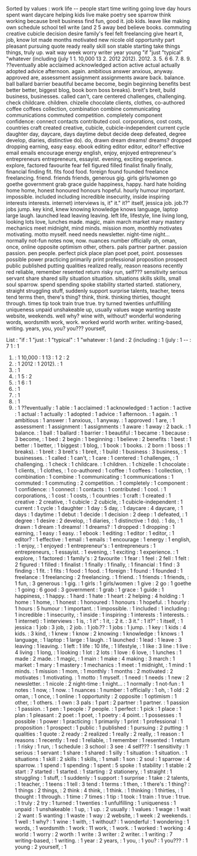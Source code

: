 Sorted by values :
work life -- people start time writing going love day hours spent want daycare helping kids live make poetry see sparrow think working because breit business find fun, good it. job kids. leave like making own schedule school tell write (and 2 5 away bed believe books. commuting creative cubicle decision desire family's feel felt freelancing give heart it, job, know lot made months motivated new nicole old opportunity part pleasant pursuing quote ready really skill son stable starting take things things, truly up. wait way week worry writer year young "if "just "typical" "whatever (including (july 1 1. 10,000 13 2. 2012 2012). 2012. 3. 5. 6 6. 7. 8. 9. ??eventually able acclaimed acknowledged action active actual actually adopted advice afternoon. again. ambitious answer anxious, anyway. approved are, assessment assignment assignments aware back. balance. ball ballard barrier beautiful became become, begin beginning benefits best better better, biggest blog, book born boss breaks). breit's breit, build business, businesses. called can't, care centered challenges, challenging. check childcare. children. chizelle chocolate clients, clothes, co-authored coffee coffees collection, combination combine communicating communications commuted competition. completely component confidence: connect contacts contributed cool. corporations, cost costs, countries craft created creative, cubicle, cubicle-independent current cycle daughter day, daycare, days daytime debut decide deep defeated, degree develop, diaries, distinctive do). do, drawn dream dreams! dreams? dropped dropping earning, easy easy. ebook editing editor editor, editor? effective email emails encourage energy english, enjoy, enjoyed entrepreneur's entrepreneurs entrepreneurs, essayist. evening, exciting experience. explore, factored favourite fear fell figured filled finalist finally finally, financial finding fit. fits food food. foreign found founded freelance freelancing. friend. friends friends, generous gig. girls girls/women go goethe government grab grace guide happiness, happy. hard hate holding home home, honest honoured honours hopeful. hourly humour important. impossible. included including incredible insecurity, inside inspiring interests interests. internet) interviews is, it" it." it?" itself, jessica job. job.?? jobs jump. key kind, knew knowing knowledge knows language, laptop large laugh. launched lead leaving leaving. left life, lifestyle, line living long, looking lots love, lunches made. magic, main march market mary mastery mechanics meet midnight, mind minds. mission mom, monthly motivates motivating. motto myself. need needs newsletter. night-time night... normally not-fun notes now, now. nuances number officially oh, oman, once, online opposite optimism other, others. pals partner partner. passion passion. pen people. perfect pick place plan poet poet, point. possesses possible power practicing primarily print professional proposition prospect public published putting qualities realized really, reason reasons recently red reliable, remember resented return risky run, self??? sensitivity serious servant share shared silly situation situation. situations skills skills, small soul sparrow. spend spending spoke stability started started. stationery, straight struggling stuff, suddenly support surprise talents, teacher, teens tend terms then, there's thing? think, think. thinking thirties, thought through. times tip took train true true. try turned twenties unfulfilling uniqueness unpaid unshakeable up, usually values wage wanting waste website, weekends. well why? wine with, without? wonderful wondering words, wordsmith work, work. worked world worth writer. writing-based, writing. years, you, you? you??? yourself, 

List :
"if : 1
"just : 1
"typical" : 1
"whatever : 1
(and : 2
(including : 1
(july : 1
-- : 7
1 : 1
1. : 1
10,000 : 1
13 : 1
2 : 2
2. : 1
2012 : 1
2012). : 1
2012. : 1
3. : 1
5 : 2
5. : 1
6 : 1
6. : 1
7. : 1
8. : 1
9. : 1
??eventually : 1
able : 1
acclaimed : 1
acknowledged : 1
action : 1
active : 1
actual : 1
actually : 1
adopted : 1
advice : 1
afternoon. : 1
again. : 1
ambitious : 1
answer : 1
anxious, : 1
anyway. : 1
approved : 1
are, : 1
assessment : 1
assignment : 1
assignments : 1
aware : 1
away : 2
back. : 1
balance. : 1
ball : 1
ballard : 1
barrier : 1
beautiful : 1
became : 1
because : 3
become, : 1
bed : 2
begin : 1
beginning : 1
believe : 2
benefits : 1
best : 1
better : 1
better, : 1
biggest : 1
blog, : 1
book : 1
books. : 2
born : 1
boss : 1
breaks). : 1
breit : 3
breit's : 1
breit, : 1
build : 1
business : 3
business, : 1
businesses. : 1
called : 1
can't, : 1
care : 1
centered : 1
challenges, : 1
challenging. : 1
check : 1
childcare. : 1
children. : 1
chizelle : 1
chocolate : 1
clients, : 1
clothes, : 1
co-authored : 1
coffee : 1
coffees : 1
collection, : 1
combination : 1
combine : 1
communicating : 1
communications : 1
commuted : 1
commuting : 2
competition. : 1
completely : 1
component : 1
confidence: : 1
connect : 1
contacts : 1
contributed : 1
cool. : 1
corporations, : 1
cost : 1
costs, : 1
countries : 1
craft : 1
created : 1
creative : 2
creative, : 1
cubicle : 2
cubicle, : 1
cubicle-independent : 1
current : 1
cycle : 1
daughter : 1
day : 5
day, : 1
daycare : 4
daycare, : 1
days : 1
daytime : 1
debut : 1
decide : 1
decision : 2
deep : 1
defeated, : 1
degree : 1
desire : 2
develop, : 1
diaries, : 1
distinctive : 1
do). : 1
do, : 1
drawn : 1
dream : 1
dreams! : 1
dreams? : 1
dropped : 1
dropping : 1
earning, : 1
easy : 1
easy. : 1
ebook : 1
editing : 1
editor : 1
editor, : 1
editor? : 1
effective : 1
email : 1
emails : 1
encourage : 1
energy : 1
english, : 1
enjoy, : 1
enjoyed : 1
entrepreneur's : 1
entrepreneurs : 1
entrepreneurs, : 1
essayist. : 1
evening, : 1
exciting : 1
experience. : 1
explore, : 1
factored : 1
family's : 2
favourite : 1
fear : 1
feel : 2
fell : 1
felt : 2
figured : 1
filled : 1
finalist : 1
finally : 1
finally, : 1
financial : 1
find : 3
finding : 1
fit. : 1
fits : 1
food : 1
food. : 1
foreign : 1
found : 1
founded : 1
freelance : 1
freelancing : 2
freelancing. : 1
friend. : 1
friends : 1
friends, : 1
fun, : 3
generous : 1
gig. : 1
girls : 1
girls/women : 1
give : 2
go : 1
goethe : 1
going : 6
good : 3
government : 1
grab : 1
grace : 1
guide : 1
happiness, : 1
happy. : 1
hard : 1
hate : 1
heart : 2
helping : 4
holding : 1
home : 1
home, : 1
honest : 1
honoured : 1
honours : 1
hopeful. : 1
hourly : 1
hours : 5
humour : 1
important. : 1
impossible. : 1
included : 1
including : 1
incredible : 1
insecurity, : 1
inside : 1
inspiring : 1
interests : 1
interests. : 1
internet) : 1
interviews : 1
is, : 1
it" : 1
it, : 2
it. : 3
it." : 1
it?" : 1
itself, : 1
jessica : 1
job : 3
job, : 2
job. : 1
job.?? : 1
jobs : 1
jump. : 1
key : 1
kids : 4
kids. : 3
kind, : 1
knew : 1
know : 2
knowing : 1
knowledge : 1
knows : 1
language, : 1
laptop : 1
large : 1
laugh. : 1
launched : 1
lead : 1
leave : 3
leaving : 1
leaving. : 1
left : 1
life : 10
life, : 1
lifestyle, : 1
like : 3
line : 1
live : 4
living : 1
long, : 1
looking : 1
lot : 2
lots : 1
love : 6
love, : 1
lunches : 1
made : 2
made. : 1
magic, : 1
main : 1
make : 4
making : 3
march : 1
market : 1
mary : 1
mastery : 1
mechanics : 1
meet : 1
midnight, : 1
mind : 1
minds. : 1
mission : 1
mom, : 1
monthly : 1
months : 2
motivated : 2
motivates : 1
motivating. : 1
motto : 1
myself. : 1
need : 1
needs : 1
new : 2
newsletter. : 1
nicole : 2
night-time : 1
night... : 1
normally : 1
not-fun : 1
notes : 1
now, : 1
now. : 1
nuances : 1
number : 1
officially : 1
oh, : 1
old : 2
oman, : 1
once, : 1
online : 1
opportunity : 2
opposite : 1
optimism : 1
other, : 1
others. : 1
own : 3
pals : 1
part : 2
partner : 1
partner. : 1
passion : 1
passion. : 1
pen : 1
people : 7
people. : 1
perfect : 1
pick : 1
place : 1
plan : 1
pleasant : 2
poet : 1
poet, : 1
poetry : 4
point. : 1
possesses : 1
possible : 1
power : 1
practicing : 1
primarily : 1
print : 1
professional : 1
proposition : 1
prospect : 1
public : 1
published : 1
pursuing : 2
putting : 1
qualities : 1
quote : 2
ready : 2
realized : 1
really : 2
really, : 1
reason : 1
reasons : 1
recently : 1
red : 1
reliable, : 1
remember : 1
resented : 1
return : 1
risky : 1
run, : 1
schedule : 3
school : 3
see : 4
self??? : 1
sensitivity : 1
serious : 1
servant : 1
share : 1
shared : 1
silly : 1
situation : 1
situation. : 1
situations : 1
skill : 2
skills : 1
skills, : 1
small : 1
son : 2
soul : 1
sparrow : 4
sparrow. : 1
spend : 1
spending : 1
spent : 5
spoke : 1
stability : 1
stable : 2
start : 7
started : 1
started. : 1
starting : 2
stationery, : 1
straight : 1
struggling : 1
stuff, : 1
suddenly : 1
support : 1
surprise : 1
take : 2
talents, : 1
teacher, : 1
teens : 1
tell : 3
tend : 1
terms : 1
then, : 1
there's : 1
thing? : 1
things : 2
things, : 2
think : 4
think, : 1
think. : 1
thinking : 1
thirties, : 1
thought : 1
through. : 1
time : 7
times : 1
tip : 1
took : 1
train : 1
true : 1
true. : 1
truly : 2
try : 1
turned : 1
twenties : 1
unfulfilling : 1
uniqueness : 1
unpaid : 1
unshakeable : 1
up, : 1
up. : 2
usually : 1
values : 1
wage : 1
wait : 2
want : 5
wanting : 1
waste : 1
way : 2
website, : 1
week : 2
weekends. : 1
well : 1
why? : 1
wine : 1
with, : 1
without? : 1
wonderful : 1
wondering : 1
words, : 1
wordsmith : 1
work : 11
work, : 1
work. : 1
worked : 1
working : 4
world : 1
worry : 2
worth : 1
write : 3
writer : 2
writer. : 1
writing : 7
writing-based, : 1
writing. : 1
year : 2
years, : 1
you, : 1
you? : 1
you??? : 1
young : 2
yourself, : 1
